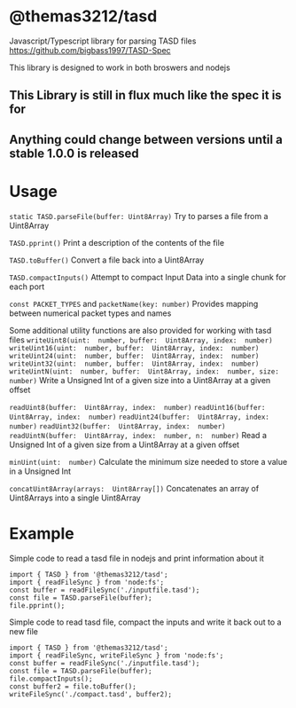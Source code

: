 # @themas3212/tasd
Javascript/Typescript library for parsing TASD files
https://github.com/bigbass1997/TASD-Spec

This library is designed to work in both broswers and nodejs

## This Library is still in flux much like the spec it is for
## Anything could change between versions until a stable 1.0.0 is released

# Usage
`static TASD.parseFile(buffer: Uint8Array)`
Try to parses a file from a Uint8Array

`TASD.pprint()`
Print a description of the contents of the file

`TASD.toBuffer()`
Convert a file back into a Uint8Array

`TASD.compactInputs()`
Attempt to compact Input Data into a single chunk for each port

`const PACKET_TYPES` and `packetName(key: number)`
Provides mapping between numerical packet types and names

Some additional utility functions are also provided for working with tasd files
`writeUint8(uint:  number, buffer:  Uint8Array, index:  number)`
`writeUint16(uint:  number, buffer:  Uint8Array, index:  number)`
`writeUint24(uint:  number, buffer:  Uint8Array, index:  number)`
`writeUint32(uint:  number, buffer:  Uint8Array, index:  number)`
`writeUintN(uint:  number, buffer:  Uint8Array, index:  number, size:  number)`
Write a Unsigned Int of a given size into a Uint8Array at a given offset

`readUint8(buffer:  Uint8Array, index:  number)`
`readUint16(buffer:  Uint8Array, index:  number)`
`readUint24(buffer:  Uint8Array, index:  number)`
`readUint32(buffer:  Uint8Array, index:  number)`
`readUintN(buffer:  Uint8Array, index:  number, n:  number)`
Read a Unsigned Int of a given size from a Uint8Array at a given offset

`minUint(uint:  number)`
Calculate the minimum size needed to store a value in a Unsigned Int

`concatUint8Array(arrays:  Uint8Array[])`
Concatenates an array of Uint8Arrays into a single Uint8Array

# Example

Simple code to read a tasd file in nodejs and print information about it
```
import { TASD } from '@themas3212/tasd';
import { readFileSync } from 'node:fs';
const buffer = readFileSync('./inputfile.tasd');
const file = TASD.parseFile(buffer);
file.pprint();
```

Simple code to read tasd file, compact the inputs and write it back out to a new file
```
import { TASD } from '@themas3212/tasd';
import { readFileSync, writeFileSync } from 'node:fs';
const buffer = readFileSync('./inputfile.tasd');
const file = TASD.parseFile(buffer);
file.compactInputs();
const buffer2 = file.toBuffer();
writeFileSync('./compact.tasd', buffer2);
```
